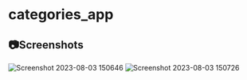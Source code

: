 # categories_app

## 📷Screenshots

![Screenshot 2023-08-03 150646](https://github.com/youssefelfeky1/NotesApp/assets/124710627/16d64b40-d872-4e7a-a313-77be24161993)
![Screenshot 2023-08-03 150726](https://github.com/youssefelfeky1/NotesApp/assets/124710627/cadb4024-a525-441b-b430-c7b1ca3c6832)
